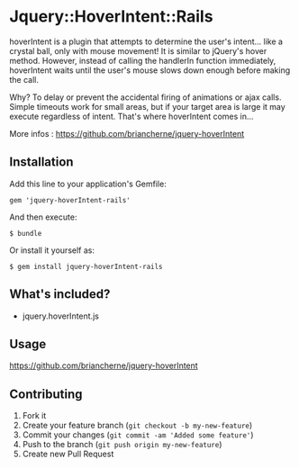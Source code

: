 # Jquery::HoverIntent::Rails

hoverIntent is a plugin that attempts to determine the user's intent... like a crystal ball, only with mouse movement! It is similar to jQuery's hover method. However, instead of calling the handlerIn function immediately, hoverIntent waits until the user's mouse slows down enough before making the call.

Why? To delay or prevent the accidental firing of animations or ajax calls. Simple timeouts work for small areas, but if your target area is large it may execute regardless of intent. That's where hoverIntent comes in...

More infos : https://github.com/briancherne/jquery-hoverIntent

## Installation

Add this line to your application's Gemfile:

    gem 'jquery-hoverIntent-rails'

And then execute:

    $ bundle

Or install it yourself as:

    $ gem install jquery-hoverIntent-rails

## What's included?
* jquery.hoverIntent.js

## Usage

https://github.com/briancherne/jquery-hoverIntent

## Contributing

1. Fork it
2. Create your feature branch (`git checkout -b my-new-feature`)
3. Commit your changes (`git commit -am 'Added some feature'`)
4. Push to the branch (`git push origin my-new-feature`)
5. Create new Pull Request
